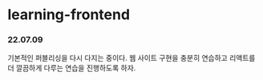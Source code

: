 # learning-frontend

### 22.07.09

기본적인 퍼블리싱을 다시 다지는 중이다.
웹 사이트 구현을 충분히 연습하고 리액트를 더 깔끔하게 다루는 연습을 진행하도록 하자.